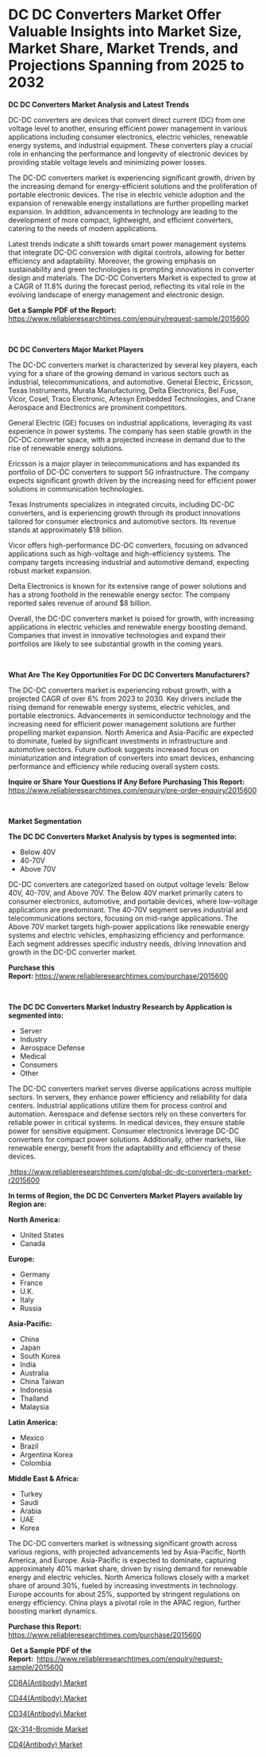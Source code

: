<p><h1>DC DC Converters Market Offer Valuable Insights into Market Size, Market Share, Market Trends, and Projections Spanning from 2025 to 2032</h1></p><p><strong>DC DC Converters Market Analysis and Latest Trends</strong></p>
<p><p>DC-DC converters are devices that convert direct current (DC) from one voltage level to another, ensuring efficient power management in various applications including consumer electronics, electric vehicles, renewable energy systems, and industrial equipment. These converters play a crucial role in enhancing the performance and longevity of electronic devices by providing stable voltage levels and minimizing power losses.</p><p>The DC-DC converters market is experiencing significant growth, driven by the increasing demand for energy-efficient solutions and the proliferation of portable electronic devices. The rise in electric vehicle adoption and the expansion of renewable energy installations are further propelling market expansion. In addition, advancements in technology are leading to the development of more compact, lightweight, and efficient converters, catering to the needs of modern applications.</p><p>Latest trends indicate a shift towards smart power management systems that integrate DC-DC conversion with digital controls, allowing for better efficiency and adaptability. Moreover, the growing emphasis on sustainability and green technologies is prompting innovations in converter design and materials. The DC-DC Converters Market is expected to grow at a CAGR of 11.8% during the forecast period, reflecting its vital role in the evolving landscape of energy management and electronic design.</p></p>
<p><strong>Get a Sample PDF of the Report:&nbsp;</strong> <a href="https://www.reliableresearchtimes.com/enquiry/request-sample/2015600?utm_campaign=3255&utm_medium=2&utm_source=Github&utm_content=ia&utm_term=06042025&utm_id=dc-dc-converters">https://www.reliableresearchtimes.com/enquiry/request-sample/2015600</a></p>
<p>&nbsp;</p>
<p><strong>DC DC Converters Major Market Players</strong></p>
<p><p>The DC-DC converters market is characterized by several key players, each vying for a share of the growing demand in various sectors such as industrial, telecommunications, and automotive. General Electric, Ericsson, Texas Instruments, Murata Manufacturing, Delta Electronics, Bel Fuse, Vicor, Cosel, Traco Electronic, Artesyn Embedded Technologies, and Crane Aerospace and Electronics are prominent competitors.</p><p>General Electric (GE) focuses on industrial applications, leveraging its vast experience in power systems. The company has seen stable growth in the DC-DC converter space, with a projected increase in demand due to the rise of renewable energy solutions.</p><p>Ericsson is a major player in telecommunications and has expanded its portfolio of DC-DC converters to support 5G infrastructure. The company expects significant growth driven by the increasing need for efficient power solutions in communication technologies.</p><p>Texas Instruments specializes in integrated circuits, including DC-DC converters, and is experiencing growth through its product innovations tailored for consumer electronics and automotive sectors. Its revenue stands at approximately $18 billion.</p><p>Vicor offers high-performance DC-DC converters, focusing on advanced applications such as high-voltage and high-efficiency systems. The company targets increasing industrial and automotive demand, expecting robust market expansion.</p><p>Delta Electronics is known for its extensive range of power solutions and has a strong foothold in the renewable energy sector. The company reported sales revenue of around $8 billion.</p><p>Overall, the DC-DC converters market is poised for growth, with increasing applications in electric vehicles and renewable energy boosting demand. Companies that invest in innovative technologies and expand their portfolios are likely to see substantial growth in the coming years.</p></p>
<p>&nbsp;</p>
<p><strong>What Are The Key Opportunities For DC DC Converters Manufacturers?</strong></p>
<p><p>The DC-DC converters market is experiencing robust growth, with a projected CAGR of over 6% from 2023 to 2030. Key drivers include the rising demand for renewable energy systems, electric vehicles, and portable electronics. Advancements in semiconductor technology and the increasing need for efficient power management solutions are further propelling market expansion. North America and Asia-Pacific are expected to dominate, fueled by significant investments in infrastructure and automotive sectors. Future outlook suggests increased focus on miniaturization and integration of converters into smart devices, enhancing performance and efficiency while reducing overall system costs.</p></p>
<p><strong>Inquire or Share Your Questions If Any Before Purchasing This Report:</strong> <a href="https://www.reliableresearchtimes.com/enquiry/pre-order-enquiry/2015600?utm_campaign=3255&utm_medium=2&utm_source=Github&utm_content=ia&utm_term=06042025&utm_id=dc-dc-converters">https://www.reliableresearchtimes.com/enquiry/pre-order-enquiry/2015600</a></p>
<p>&nbsp;</p>
<p><strong>Market Segmentation</strong></p>
<p><strong>The DC DC Converters Market Analysis by types is segmented into:</strong></p>
<p><ul><li>Below 40V</li><li>40-70V</li><li>Above 70V</li></ul></p>
<p><p>DC-DC converters are categorized based on output voltage levels: Below 40V, 40-70V, and Above 70V. The Below 40V market primarily caters to consumer electronics, automotive, and portable devices, where low-voltage applications are predominant. The 40-70V segment serves industrial and telecommunications sectors, focusing on mid-range applications. The Above 70V market targets high-power applications like renewable energy systems and electric vehicles, emphasizing efficiency and performance. Each segment addresses specific industry needs, driving innovation and growth in the DC-DC converter market.</p></p>
<p><strong>Purchase this Report:&nbsp;</strong><a href="https://www.reliableresearchtimes.com/purchase/2015600?utm_campaign=3255&utm_medium=2&utm_source=Github&utm_content=ia&utm_term=06042025&utm_id=dc-dc-converters">https://www.reliableresearchtimes.com/purchase/2015600</a></p>
<p>&nbsp;</p>
<p><strong>The DC DC Converters Market Industry Research by Application is segmented into:</strong></p>
<p><ul><li>Server</li><li>Industry</li><li>Aerospace Defense</li><li>Medical</li><li>Consumers</li><li>Other</li></ul></p>
<p><p>The DC-DC converters market serves diverse applications across multiple sectors. In servers, they enhance power efficiency and reliability for data centers. Industrial applications utilize them for process control and automation. Aerospace and defense sectors rely on these converters for reliable power in critical systems. In medical devices, they ensure stable power for sensitive equipment. Consumer electronics leverage DC-DC converters for compact power solutions. Additionally, other markets, like renewable energy, benefit from the adaptability and efficiency of these devices.</p></p>
<p><a href="https://www.reliableresearchtimes.com/global-dc-dc-converters-market-r2015600?utm_campaign=3255&utm_medium=2&utm_source=Github&utm_content=ia&utm_term=06042025&utm_id=dc-dc-converters">&nbsp;https://www.reliableresearchtimes.com/global-dc-dc-converters-market-r2015600</a></p>
<p><strong>In terms of Region, the DC DC Converters Market Players available by Region are:</strong></p>
<p>
    <p> <strong> North America: </strong>
        <ul>
            <li>United States</li>
            <li>Canada</li>
        </ul>
        </p> 
    <p> <strong> Europe: </strong>
        <ul>
            <li>Germany</li>
            <li>France</li>
            <li>U.K.</li>
            <li>Italy</li>
            <li>Russia</li>
        </ul>
        </p> 
    <p> <strong> Asia-Pacific: </strong>
        <ul>
            <li>China</li>
            <li>Japan</li>
            <li>South Korea</li>
            <li>India</li>
            <li>Australia</li>
            <li>China Taiwan</li>
            <li>Indonesia</li>
            <li>Thailand</li>
            <li>Malaysia</li>
        </ul>
        </p> 
    <p> <strong> Latin America: </strong>
        <ul>
            <li>Mexico</li>
            <li>Brazil</li>
            <li>Argentina Korea</li>
            <li>Colombia</li>
        </ul>
        </p> 
    <p> <strong> Middle East & Africa: </strong>
        <ul>
            <li>Turkey</li>
            <li>Saudi</li>
            <li>Arabia</li>
            <li>UAE</li>
            <li>Korea</li>
        </ul>
    </p>
    </p>
<p><p>The DC-DC converters market is witnessing significant growth across various regions, with projected advancements led by Asia-Pacific, North America, and Europe. Asia-Pacific is expected to dominate, capturing approximately 40% market share, driven by rising demand for renewable energy and electric vehicles. North America follows closely with a market share of around 30%, fueled by increasing investments in technology. Europe accounts for about 25%, supported by stringent regulations on energy efficiency. China plays a pivotal role in the APAC region, further boosting market dynamics.</p></p>
<p><strong>Purchase this Report: </strong><a href="https://www.reliableresearchtimes.com/purchase/2015600?utm_campaign=3255&utm_medium=2&utm_source=Github&utm_content=ia&utm_term=06042025&utm_id=dc-dc-converters">https://www.reliableresearchtimes.com/purchase/2015600</a></p>
<p>&nbsp;<strong>Get a Sample PDF of the Report:&nbsp;&nbsp;</strong><a href="https://www.reliableresearchtimes.com/enquiry/request-sample/2015600?utm_campaign=3255&utm_medium=2&utm_source=Github&utm_content=ia&utm_term=06042025&utm_id=dc-dc-converters">https://www.reliableresearchtimes.com/enquiry/request-sample/2015600</a></p>
<p><strong></strong></p>
<p><p><a href="https://www.linkedin.com/pulse/cd8aantibody-market-soar-58-cagr-from-2025-2032-key-5zyhc?utm_campaign=3255&utm_medium=2&utm_source=Github&utm_content=ia&utm_term=06042025&utm_id=dc-dc-converters">CD8A(Antibody) Market</a></p><p><a href="https://www.linkedin.com/pulse/cd44antibody-market-analysis-qualitative-quantitative-4n6mc?utm_campaign=3255&utm_medium=2&utm_source=Github&utm_content=ia&utm_term=06042025&utm_id=dc-dc-converters">CD44(Antibody) Market</a></p><p><a href="https://www.linkedin.com/pulse/latest-market-research-indicates-rapid-growth-cd34antibody-mfumc?utm_campaign=3255&utm_medium=2&utm_source=Github&utm_content=ia&utm_term=06042025&utm_id=dc-dc-converters">CD34(Antibody) Market</a></p><p><a href="https://www.linkedin.com/pulse/comprehensive-qx-314-bromide-market-report-2025-2032-size-share-txjuc?utm_campaign=3255&utm_medium=2&utm_source=Github&utm_content=ia&utm_term=06042025&utm_id=dc-dc-converters">QX-314-Bromide Market</a></p><p><a href="https://www.linkedin.com/pulse/cd4antibody-market-report-financial-overview-growth-estimated-sxkpc?utm_campaign=3255&utm_medium=2&utm_source=Github&utm_content=ia&utm_term=06042025&utm_id=dc-dc-converters">CD4(Antibody) Market</a></p></p>